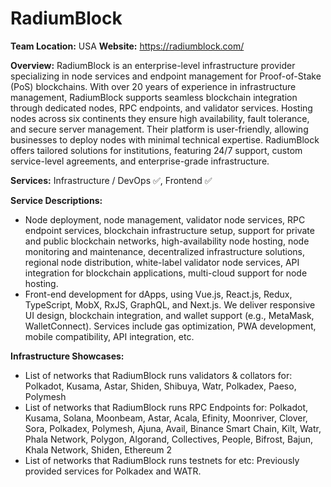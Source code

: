 # RadiumBlock
**Team Location:** USA
**Website:** https://radiumblock.com/ 

**Overview:**
RadiumBlock is an enterprise-level infrastructure provider specializing in node services and endpoint management for Proof-of-Stake (PoS) blockchains. With over 20 years of experience in infrastructure management, RadiumBlock supports seamless blockchain integration through dedicated nodes, RPC endpoints, and validator services. Hosting nodes across six continents they ensure high availability, fault tolerance, and secure server management. Their platform is user-friendly, allowing businesses to deploy nodes with minimal technical expertise. RadiumBlock offers tailored solutions for institutions, featuring 24/7 support, custom service-level agreements, and enterprise-grade infrastructure.

**Services:**
Infrastructure / DevOps  ✅, Frontend ✅

**Service Descriptions:** 
* Node deployment, node management, validator node services, RPC endpoint services, blockchain infrastructure setup, support for private and public blockchain networks, high-availability node hosting, node monitoring and maintenance, decentralized infrastructure solutions, regional node distribution, white-label validator node services, API integration for blockchain applications, multi-cloud support for node hosting.
* Front-end development for dApps, using Vue.js, React.js, Redux, TypeScript, MobX, RxJS, GraphQL, and Next.js. We deliver responsive UI design, blockchain integration, and wallet support (e.g., MetaMask, WalletConnect). Services include gas optimization, PWA development, mobile compatibility, API integration, etc.

**Infrastructure Showcases:**
* List of networks that RadiumBlock runs validators & collators for: Polkadot, Kusama, Astar, Shiden, Shibuya, Watr, Polkadex, Paeso, Polymesh
* List of networks that RadiumBlock runs RPC Endpoints for: Polkadot, Kusama, Solana, Moonbeam, Astar, Acala, Efinity, Moonriver, Clover, Sora, Polkadex, Polymesh, Ajuna, Avail, Binance Smart Chain, Kilt, Watr, Phala Network, Polygon, Algorand, Collectives, People, Bifrost, Bajun, Khala Network, Shiden, Ethereum 2
* List of networks that RadiumBlock runs testnets for etc: Previously provided services for Polkadex and WATR.

